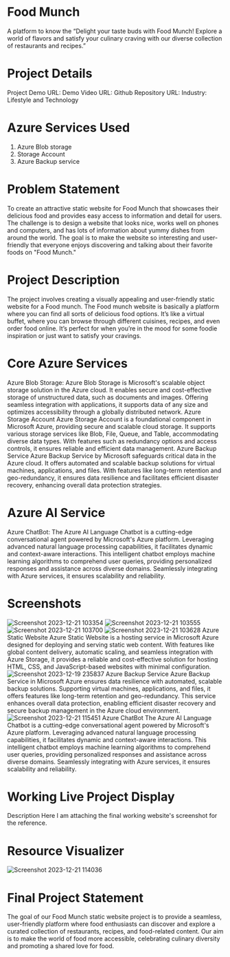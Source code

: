 # Food Munch
A platform to know the “Delight your taste buds with Food Munch! Explore a world of flavors and satisfy your culinary craving with our diverse collection of restaurants and recipes.”
# Project Details 
Project Demo URL: 
Demo Video URL: 
Github Repository URL: 
Industry: Lifestyle and Technology
# Azure Services Used
1.	Azure Blob storage
2.	Storage Account
3.	Azure Backup service

# Problem Statement
To create an attractive static website for Food Munch that showcases their delicious food and provides easy access to information and detail for users. The challenge is to design a website that looks nice, works well on phones and computers, and has lots of information about yummy dishes from around the world. The goal is to make the website so interesting and user-friendly that everyone enjoys discovering and talking about their favorite foods on "Food Munch."
# Project Description
 The project involves creating a visually appealing and user-friendly static website for a Food munch. The Food munch website is basically a platform where you can find all sorts of delicious food options. It’s like a virtual buffet, where you can browse through different cuisines, recipes, and even order food online. It’s perfect for when you’re in the mood for some foodie inspiration or just want to satisfy your cravings.
# Core Azure Services
Azure Blob Storage: Azure Blob Storage is Microsoft's scalable object storage solution in the Azure cloud. It enables secure and cost-effective storage of unstructured data, such as documents and images. Offering seamless integration with applications, it supports data of any size and optimizes accessibility through a globally distributed network. Azure Storage Account Azure Storage Account is a foundational component in Microsoft Azure, providing secure and scalable cloud storage. It supports various storage services like Blob, File, Queue, and Table, accommodating diverse data types. With features such as redundancy options and access controls, it ensures reliable and efficient data management. Azure Backup Service Azure Backup Service by Microsoft safeguards critical data in the Azure cloud. It offers automated and scalable backup solutions for virtual machines, applications, and files. With features like long-term retention and geo-redundancy, it ensures data resilience and facilitates efficient disaster recovery, enhancing overall data protection strategies.
# Azure AI Service
Azure ChatBot: The Azure AI Language Chatbot is a cutting-edge conversational agent powered by Microsoft's Azure platform. Leveraging advanced natural language processing capabilities, it facilitates dynamic and context-aware interactions. This intelligent chatbot employs machine learning algorithms to comprehend user queries, providing personalized responses and assistance across diverse domains. Seamlessly integrating with Azure services, it ensures scalability and reliability.
# Screenshots
![Screenshot 2023-12-21 103354](https://github.com/yuvaprakashediga/foodmunch/assets/123249158/809f7fff-a31d-465d-bdc5-d1d1c59b52e4)
![Screenshot 2023-12-21 103555](https://github.com/yuvaprakashediga/foodmunch/assets/123249158/05505ede-f688-4e01-98c7-e7403c180027)
![Screenshot 2023-12-21 103700](https://github.com/yuvaprakashediga/foodmunch/assets/123249158/cc747073-272d-4451-a1db-7b6d781fa7d5)
![Screenshot 2023-12-21 103628](https://github.com/yuvaprakashediga/foodmunch/assets/123249158/5e8efe48-f806-465f-b248-1c26968362de)
Azure Static Website Azure Static Website is a hosting service in Microsoft Azure designed for deploying and serving static web content. With features like global content delivery, automatic scaling, and seamless integration with Azure Storage, it provides a reliable and cost-effective solution for hosting HTML, CSS, and JavaScript-based websites with minimal configuration.
![Screenshot 2023-12-19 235837](https://github.com/yuvaprakashediga/foodmunch/assets/123249158/5a32d737-c376-4474-94af-4b0137ed39e7)
Azure Backup Service Azure Backup Service in Microsoft Azure ensures data resilience with automated, scalable backup solutions. Supporting virtual machines, applications, and files, it offers features like long-term retention and geo-redundancy. This service enhances overall data protection, enabling efficient disaster recovery and secure backup management in the Azure cloud environment.
![Screenshot 2023-12-21 115451](https://github.com/yuvaprakashediga/foodmunch/assets/123249158/0cc54e23-2a35-4c30-969b-2f17dc534a8e)
Azure ChatBot The Azure AI Language Chatbot is a cutting-edge conversational agent powered by Microsoft's Azure platform. Leveraging advanced natural language processing capabilities, it facilitates dynamic and context-aware interactions. This intelligent chatbot employs machine learning algorithms to comprehend user queries, providing personalized responses and assistance across diverse domains. Seamlessly integrating with Azure services, it ensures scalability and reliability.
# Working Live Project Display
Description Here I am attaching the final working website's screenshot for the reference.
# Resource Visualizer
![Screenshot 2023-12-21 114036](https://github.com/yuvaprakashediga/foodmunch/assets/123249158/72121d85-331c-4eea-a431-34fc2deb5989)
# Final Project Statement
The goal of our Food Munch static website project is to provide a seamless, user-friendly platform where food enthusiasts can discover and explore a curated collection of restaurants, recipes, and food-related content. Our aim is to make the world of food more accessible, celebrating culinary diversity and promoting a shared love for food.
